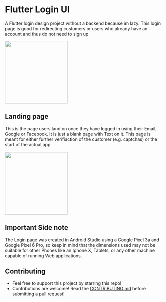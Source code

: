 # **Flutter Login UI**
A Flutter login design project without a backend because im lazy. This login page is good for redirecting customers or users who already have an account and thus do not need to sign up

<img src="https://cdn.discordapp.com/attachments/1024367814938738729/1049697285044445224/image.png" width="200">

## **Landing page**
This is the page users land on once they have logged in using their Email, Google or Facebook. It is just a blank page with Text on it. This page is meant for either further verifiaction of the customer (e.g. captchas) or the start of the actual app.

<img src="https://cdn.discordapp.com/attachments/1024367814938738729/1049695004098039828/image.png" width="200">

## Important Side note

The Login page was created in Android Studio using a Google Pixel 3a and Google Pixel 6 Pro, so keep in mind that the dimensions used may not be suitable for other Phones like an Iphone X, Tablets, or any other machine capable of running Web applications.

## Contributing

- Feel free to support this project by starring this repo!
- Contributions are welcome! Read the [CONTRIBUTING.md](https://github.com/masterfloh/FlutterLogin/blob/main/CONTRIBUTING.md) before submitting a pull request!
 
